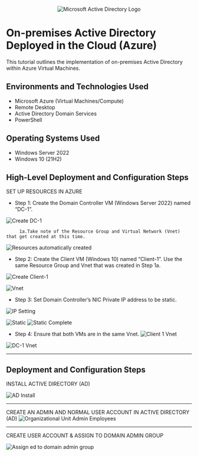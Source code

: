 <p align="center">
<img src="https://i.imgur.com/pU5A58S.png" alt="Microsoft Active Directory Logo"/>
</p>

<h1>On-premises Active Directory Deployed in the Cloud (Azure)</h1>
This tutorial outlines the implementation of on-premises Active Directory within Azure Virtual Machines.<br />



<h2>Environments and Technologies Used</h2>

- Microsoft Azure (Virtual Machines/Compute)
- Remote Desktop
- Active Directory Domain Services
- PowerShell

<h2>Operating Systems Used </h2>

- Windows Server 2022
- Windows 10 (21H2)

<h2>High-Level Deployment and Configuration Steps</h2>
SET UP RESOURCES IN AZURE

- Step 1: Create the Domain Controller VM (Windows Server 2022) named “DC-1”.

![Create DC-1](https://github.com/RafikiHarbin/Configure-ActiveDirectory/assets/170275827/354a1afd-cc24-41a6-a131-ecf827d63044)

                                                                                                                        
         1a.Take note of the Resource Group and Virtual Network (Vnet) that get created at this time.

![Resources automatically created](https://github.com/RafikiHarbin/Configure-ActiveDirectory/assets/170275827/936f7760-fd74-4504-9782-f80ccfe1f91b)

- Step 2: Create the Client VM (Windows 10) named “Client-1”. Use the same Resource Group and Vnet that was created in 
                  Step 1a.

![Create Client-1](https://github.com/RafikiHarbin/Configure-ActiveDirectory/assets/170275827/13be4312-316d-4198-8860-0c75b72d54d8)

![Vnet](https://github.com/RafikiHarbin/Configure-ActiveDirectory/assets/170275827/ae0a00ee-b611-42a3-915a-39caa6d0353e)

- Step 3: Set Domain Controller’s NIC Private IP address to be static.



![IP Setting](https://github.com/RafikiHarbin/Configure-ActiveDirectory/assets/170275827/7febeebf-90b8-42c4-b3c2-36d761e04b7b)

![Static](https://github.com/RafikiHarbin/Configure-ActiveDirectory/assets/170275827/4d8d3e04-9c8c-4d19-9542-f34eb34d1059)
![Static Complete](https://github.com/RafikiHarbin/Configure-ActiveDirectory/assets/170275827/7e3bfcb2-97bb-49c7-8430-3c108935c9b5)

- Step 4: Ensure that both VMs are in the same Vnet.
![Client 1 Vnet](https://github.com/RafikiHarbin/Configure-ActiveDirectory/assets/170275827/97719030-966f-4f40-9258-ab0adf9186dc)

![DC-1 Vnet](https://github.com/RafikiHarbin/Configure-ActiveDirectory/assets/170275827/e8fdb686-7960-4eec-be1b-378840f1b3f3)
___________________________________________________________________________________________________________________________
<h2>Deployment and Configuration Steps</h2>

INSTALL ACTIVE DIRECTORY (AD)


![AD Install](https://github.com/RafikiHarbin/Configure-ActiveDirectory/assets/170275827/dd391f54-128e-42db-841f-8028e0d20f06)

___________________________________________________________________________________________________________________________

CREATE AN ADMIN AND NORMAL USER ACCOUNT IN ACTIVE DIRECTORY (AD)
![Organizational Unit Admin   Employees](https://github.com/RafikiHarbin/Configure-ActiveDirectory/assets/170275827/d9bf4b8f-14de-448e-aa17-85e5d472774f)





__________________________________________________________________________________________________________________________


CREATE USER ACCOUNT & ASSIGN TO DOMAIN ADMIN GROUP





![Assign ed to domain admin group](https://github.com/RafikiHarbin/Configure-ActiveDirectory/assets/170275827/f3e448c4-1cbe-42d8-ba9d-72b64ace4136)


